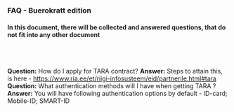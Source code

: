 ### FAQ - Buerokratt edition
#### In this document, there will be collected and answered questions, that do not fit into any other document
<br>
<br>

**Question:** How do I apply for TARA contract?
**Answer:** Steps to attain this, is here - https://www.ria.ee/et/riigi-infosusteem/eid/partnerile.html#tara
<br>
**Question:** What authentication methods will I have when getting TARA ?
**Answer:** You will have following authentication options by default - ID-card; Mobile-ID; SMART-ID
<br>
